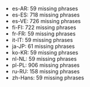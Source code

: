 - es-AR: 59 missing phrases
- es-ES: 718 missing phrases
- es-VE: 726 missing phrases
- fi-FI: 722 missing phrases
- fr-FR: 59 missing phrases
- it-IT: 59 missing phrases
- ja-JP: 61 missing phrases
- ko-KR: 59 missing phrases
- nl-NL: 59 missing phrases
- pl-PL: 906 missing phrases
- ru-RU: 158 missing phrases
- zh-Hans: 59 missing phrases
